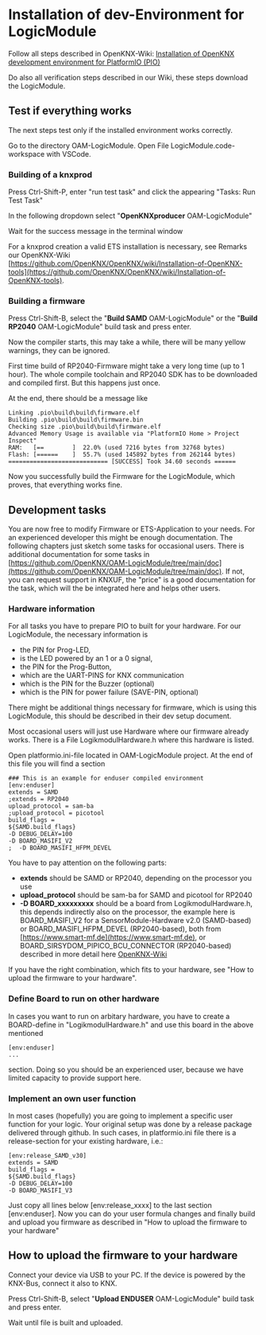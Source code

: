 # Installation of dev-Environment for LogicModule

Follow all steps described in OpenKNX-Wiki: [Installation of OpenKNX development environment for PlatformIO (PIO)](https://github.com/OpenKNX/OpenKNX/wiki/Installation-of-OpenKNX-development-environment-for-PlatformIO-(PIO))

Do also all verification steps described in our Wiki, these steps download the LogicModule.

## Test if everything works

The next steps test only if the installed environment works correctly. 

Go to the directory OAM-LogicModule. Open File LogicModule.code-workspace with VSCode. 

### Building of a knxprod

Press Ctrl-Shift-P, enter "run test task" and click the appearing "Tasks: Run Test Task"

In the following dropdown select "**OpenKNXproducer** OAM-LogicModule"

Wait for the success message in the terminal window

For a knxprod creation a valid ETS installation is necessary, see Remarks our OpenKNX-Wiki [https://github.com/OpenKNX/OpenKNX/wiki/Installation-of-OpenKNX-tools](https://github.com/OpenKNX/OpenKNX/wiki/Installation-of-OpenKNX-tools).

### Building a firmware

Press Ctrl-Shift-B, select the "**Build SAMD** OAM-LogicModule" or the "**Build RP2040** OAM-LogicModule" build task and press enter.

Now the compiler starts, this may take a while, there will be many yellow warnings, they can be ignored.

First time build of RP2040-Firmware might take a very long time (up to 1 hour). The whole compile toolchain and RP2040 SDK has to be downloaded and compiled first. But this happens just once.

At the end, there should be a message like

    Linking .pio\build\build\firmware.elf
    Building .pio\build\build\firmware.bin
    Checking size .pio\build\build\firmware.elf
    Advanced Memory Usage is available via "PlatformIO Home > Project Inspect"
    RAM:   [==        ]  22.0% (used 7216 bytes from 32768 bytes)
    Flash: [======    ]  55.7% (used 145892 bytes from 262144 bytes)
    ============================ [SUCCESS] Took 34.60 seconds ======

Now you successfully build the Firmware for the LogicModule, which proves, that everything works fine.

## Development tasks

You are now free to modify Firmware or ETS-Application to your needs. For an experienced developer this might be enough documentation. The following chapters just sketch some tasks for occasional users. There is additional documentation for some tasks in [https://github.com/OpenKNX/OAM-LogicModule/tree/main/doc](https://github.com/OpenKNX/OAM-LogicModule/tree/main/doc). If not, you can request support in KNXUF, the "price" is a good documentation for the task, which will the be integrated here and helps other users.

### Hardware information

For all tasks you have to prepare PIO to built for your hardware. For our LogicModule, the necessary information is

* the PIN for Prog-LED,
* is the LED powered by an 1 or a 0 signal,
* the PIN for the Prog-Button,
* which are the UART-PINS for KNX communication
* which is the PIN for the Buzzer (optional)
* which is the PIN for power failure (SAVE-PIN, optional)

There might be additional things necessary for firmware, which is using this LogicModule, this should be described in their dev setup document.

Most occasional users will just use Hardware where our firmware already works. There is a File LogikmodulHardware.h where this hardware is listed. 

Open platformio.ini-file located in OAM-LogicModule project. At the end of this file you will find a section

    ### This is an example for enduser compiled environment
    [env:enduser]
    extends = SAMD
    ;extends = RP2040
    upload_protocol = sam-ba
    ;upload_protocol = picotool
    build_flags =
    ${SAMD.build_flags}
    -D DEBUG_DELAY=100
    -D BOARD_MASIFI_V2
    ;  -D BOARD_MASIFI_HFPM_DEVEL

You have to pay attention on the following parts:

* **extends** should be SAMD or RP2040, depending on the processor you use
* **upload_protocol** should be sam-ba for SAMD and picotool for RP2040
* **-D BOARD_xxxxxxxxx** should be a board from LogikmodulHardware.h, this depends indirectly also on the processor, the example here is BOARD_MASIFI_V2 for a SensorModule-Hardware v2.0 (SAMD-based) or BOARD_MASIFI_HFPM_DEVEL (RP2040-based), both from [https://www.smart-mf.de](https://www.smart-mf.de), or BOARD_SIRSYDOM_PIPICO_BCU_CONNECTOR (RP2040-based) described in more detail here [OpenKNX-Wiki](https://github.com/OpenKNX/OpenKNX/wiki/PiPico-BCU-Connector)

If you have the right combination, which fits to your hardware, see "How to upload the firmware to your hardware".

### Define Board to run on other hardware

In cases you want to run on arbitary hardware, you have to create a BOARD-define in "LogikmodulHardware.h" and use this board in the above mentioned 

    [env:enduser]
    ...

section. Doing so you should be an experienced user, because we have limited capacity to provide support here.

### Implement an own user function

In most cases (hopefully) you are going to implement a specific user function for your logic. Your original setup was done by a release package delivered through github. In such cases, in platformio.ini file there is a release-section for your existing hardware, i.e.:

    [env:release_SAMD_v30]
    extends = SAMD
    build_flags =
    ${SAMD.build_flags}
    -D DEBUG_DELAY=100
    -D BOARD_MASIFI_V3

Just copy all lines below [env:release_xxxx] to the last section [env:enduser]. Now you can do your user formula changes and finally build and upload you firmware as described in "How to upload the firmware to your hardware"

## How to upload the firmware to your hardware

Connect your device via USB to your PC. If the device is powered by the KNX-Bus, connect it also to KNX.

Press Ctrl-Shift-B, select "**Upload ENDUSER** OAM-LogicModule" build task and press enter.

Wait until file is built and uploaded.

